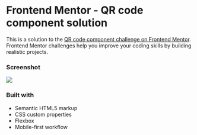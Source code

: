 # Frontend Mentor - QR code component solution

This is a solution to the [QR code component challenge on Frontend Mentor](https://www.frontendmentor.io/challenges/qr-code-component-iux_sIO_H). Frontend Mentor challenges help you improve your coding skills by building realistic projects. 



### Screenshot

![](./images/screencapture-127-0-0-1-5500-index-html-2022-09-26-13_43_09.png.jpg)



### Built with

- Semantic HTML5 markup
- CSS custom properties
- Flexbox
- Mobile-first workflow


